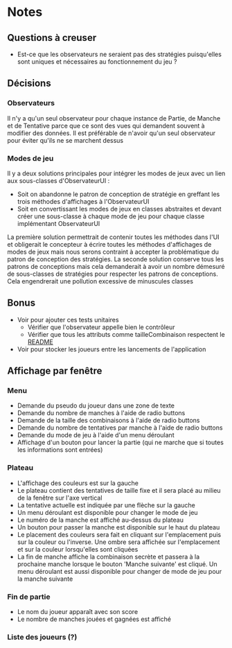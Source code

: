 # Notes
## Questions à creuser
- Est-ce que les observateurs ne seraient pas des stratégies puisqu'elles sont uniques et nécessaires au fonctionnement du jeu ?
## Décisions
### Observateurs
Il n'y a qu'un seul observateur pour chaque instance de Partie, de Manche et de Tentative parce que ce sont des vues qui demandent souvent à modifier des données. Il est préférable de n'avoir qu'un seul observateur pour éviter qu'ils ne se marchent dessus
### Modes de jeu
Il y a deux solutions principales pour intégrer les modes de jeux avec un lien aux sous-classes d'ObservateurUI :
- Soit on abandonne le patron de conception de stratégie en greffant les trois méthodes d'affichages à l'ObservateurUI
- Soit en convertissant les modes de jeux en classes abstraites et devant créer une sous-classe à chaque mode de jeu pour chaque classe implémentant ObservateurUI

La première solution permettrait de contenir toutes les méthodes dans l'UI et obligerait le concepteur à écrire toutes les méthodes d'affichages de modes de jeux mais nous serons contraint à accepter la problématique du patron de conception des stratégies.
La seconde solution conserve tous les patrons de conceptions mais cela demanderait à avoir un nombre démesuré de sous-classes de stratégies pour respecter les patrons de conceptions. Cela engendrerait une pollution excessive de minuscules classes 
## Bonus
- Voir pour ajouter ces tests unitaires
  - Vérifier que l'observateur appelle bien le contrôleur
  - Vérifier que tous les attributs comme tailleCombinaison respectent le [README](README.md)
- Voir pour stocker les joueurs entre les lancements de l'application
## Affichage par fenêtre
### Menu
- Demande du pseudo du joueur dans une zone de texte
- Demande du nombre de manches à l'aide de radio buttons
- Demande de la taille des combinaisons à l'aide de radio buttons
- Demande du nombre de tentatives par manche à l'aide de radio buttons
- Demande du mode de jeu à l'aide d'un menu déroulant
- Affichage d'un bouton pour lancer la partie (qui ne marche que si toutes les informations sont entrées)
### Plateau
- L'affichage des couleurs est sur la gauche
- Le plateau contient des tentatives de taille fixe et il sera placé au milieu de la fenêtre sur l'axe vertical
- La tentative actuelle est indiquée par une flèche sur la gauche
- Un menu déroulant est disponible pour changer le mode de jeu
- Le numéro de la manche est affiché au-dessus du plateau
- Un bouton pour passer la manche est disponible sur le haut du plateau
- Le placement des couleurs sera fait en cliquant sur l'emplacement puis sur la couleur ou l'inverse. Une ombre sera affichée sur l'emplacement et sur la couleur lorsqu'elles sont cliquées
- La fin de manche affiche la combinaison secrète et passera à la prochaine manche lorsque le bouton 'Manche suivante' est cliqué. Un menu déroulant est aussi disponible pour changer de mode de jeu pour la manche suivante
### Fin de partie
- Le nom du joueur apparaît avec son score
- Le nombre de manches jouées et gagnées est affiché
### Liste des joueurs (?)


